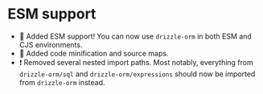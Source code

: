 # ESM support

- 🎉 Added ESM support! You can now use `drizzle-orm` in both ESM and CJS environments.
- 🎉 Added code minification and source maps.
- ❗ Removed several nested import paths. Most notably, everything from `drizzle-orm/sql` and `drizzle-orm/expressions` should now be imported from `drizzle-orm` instead.
